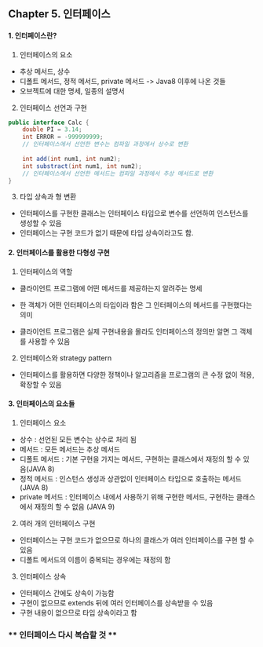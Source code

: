 ## Chapter 5. 인터페이스



#### 1. 인터페이스란?

1) 인터페이스의 요소

- 추상 메서드, 상수
- 디폴트 메서드, 정적 메서드, private 메서드 -> Java8 이후에 나온 것들
- 오브젝트에 대한 명세, 일종의 설명서

2) 인터페이스 선언과 구현

```java
public interface Calc {
    double PI = 3.14;
    int ERROR = -999999999; 
    // 인터페이스에서 선언한 변수는 컴파일 과정에서 상수로 변환
    
    int add(int num1, int num2);
    int substract(int num1, int num2);
    // 인터페이스에서 선언한 메서드는 컴파일 과정에서 추상 메서드로 변환
}

```

3) 타입 상속과 형 변환

- 인터페이스를 구현한 클래스는 인터페이스 타입으로 변수를 선언하여 인스턴스를 생성할 수 있음
- 인터페이스는 구현 코드가 없기 때문에 타입 상속이라고도 함.



#### 2. 인터페이스를 활용한 다형성 구현

1) 인터페이스의 역할

- 클라이언트 프로그램에 어떤 메서드를 제공하는지 알려주는 명세

- 한 객체가 어떤 인터페이스의 타입이라 함은 그 인터페이스의 메서드를 구현했다는 의미

- 클라이언트 프로그램은 실제 구현내용을 몰라도 인터페이스의 정의만 알면 그 객체를 사용할 수 있음




2) 인터페이스와 strategy pattern 

- 인터페이스를 활용하면 다양한 정책이나 알고리즘을 프로그램의 큰 수정 없이 적용, 확장할 수 있음



#### 3. 인터페이스의 요소들

1) 인터페이스 요소

- 상수 :  선언된 모든 변수는 상수로 처리 됨
- 메서드 : 모든 메서드는 추상 메서드
- 디폴트 메서드 : 기본 구현을 가지는 메서드, 구현하는 클래스에서 재정의 할 수 있음(JAVA 8)
- 정적 메서드 : 인스턴스 생성과 상관없이 인터페이스 타입으로 호출하는 메서드(JAVA 8)
- private 메서드 : 인터페이스 내에서 사용하기 위해 구현한 메서드, 구현하는 클래스에서 재정의 할 수 없음 (JAVA 9)

2) 여러 개의 인터페이스 구현

- 인터페이스는 구현 코드가 없으므로 하나의 클래스가 여러 인터페이스를 구현 할 수 있음
- 디폴트 메서드의 이름이 중복되는 경우에는 재정의 함

3) 인터페이스 상속

- 인터페이스 간에도 상속이 가능함
- 구현이 없으므로 extends 뒤에 여러 인터페이스를 상속받을 수 있음
- 구현 내용이 없으므로 타입 상속이라고 함





### ** 인터페이스 다시 복습할 것 **

